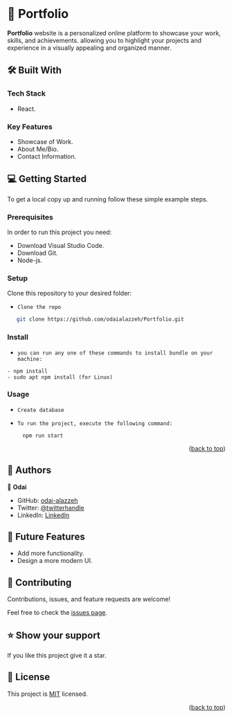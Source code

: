  <br/>

# 📖 Portfolio <a name="about-project"></a>


**Portfolio** website is a personalized online platform to showcase your work, skills, and achievements. allowing you to highlight your projects and experience in a visually appealing and organized manner.

## 🛠 Built With <a name="built-with"></a>

### Tech Stack <a name="tech-stack"></a>

- React.

### Key Features <a name="key-features"></a>

- Showcase of Work.
- About Me/Bio.
- Contact Information.

<!-- GETTING STARTED -->

## 💻 Getting Started <a name="getting-started"></a>

To get a local copy up and running follow these simple example steps.

### Prerequisites

In order to run this project you need:

- Download Visual Studio Code.
- Download Git.
- Node-js.

### Setup

Clone this repository to your desired folder:
 
- `Clone the repo`
```sh
   git clone https://github.com/odaialazzeh/Portfolio.git
```
### Install


- `you can run any one of these commands to install bundle on your machine:`
```
- npm install
- sudo apt npm install (for Linux)
```

### Usage

-  `Create database`

- `To run the project, execute the following command:`
 ```
      npm run start
```

<p align="right">(<a href="#readme-top">back to top</a>)</p>

<!-- AUTHORS -->

## 👥 Authors <a name="author"></a>

👤 **Odai**

- GitHub: [odai-alazzeh](https://github.com/odaialazzeh)
- Twitter: [@twitterhandle](https://twitter.com/odaialazzeh4)
- LinkedIn: [LinkedIn](https://www.linkedin.com/in/odaialazzeh/)

<!-- FUTURE FEATURES -->

## 🔭 Future Features <a name="future-features"></a>

 - Add more functionality.
 - Design a more modern UI.

<!-- CONTRIBUTING -->

## 🤝 Contributing <a name="contributing"></a>

Contributions, issues, and feature requests are welcome!

Feel free to check the [issues page](https://github.com/odaialazzeh/Portfolio/issues).

<!-- SUPPORT -->

## ⭐️ Show your support <a name="support"></a>

If you like this project give it a star.

<!-- LICENSE -->

## 📝 License <a name="license"></a>

This project is [MIT](./LICENSE) licensed.

<p align="right">(<a href="#readme-top">back to top</a>)</p>
